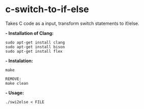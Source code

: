 # c-switch-to-if-else
Takes C code as a input, transform switch statements to if/else.

**- Installation of Clang:**
    
    sudo apt-get install clang
    sudo apt-get install bison
    sudo apt-get install flex
    
**- Instalation:**

    make
    
    REMOVE:
    make clean
    
**- Usage:**

    ./swi2else < FILE
